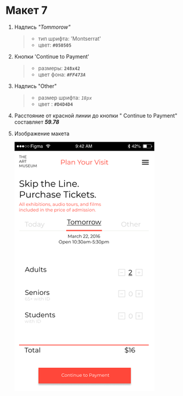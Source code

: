
# Макет 7
1. Надпись *"Tommorow"*
	>  * тип шрифта: 'Montserrat'
	>  * цвет: **`#050505`**

2. Кнопки 'Continue to Payment'
	>  * размеры: **`248x42`**
	>  * цвет фона: ***`#FF473A`***

3. Надпись "Other"
	>  * размер шрифта: *`18px`*
	>  * цвет : **`#D4D4D4`**

4. Расстояние от красной линии до кнопки " Continue to Payment" составляет ***59.78***

5. Изображение макета

	![](tickets.png)